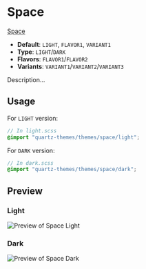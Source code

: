 # Space

[Space](https://bhappen.com)

- **Default**: `LIGHT`, `FLAVOR1`, `VARIANT1`
- **Type**: `LIGHT`/`DARK`
- **Flavors**: `FLAVOR1`/`FLAVOR2`
- **Variants**: `VARIANT1`/`VARIANT2`/`VARIANT3`

Description...

## Usage

For `LIGHT` version:

```scss
// In light.scss
@import "quartz-themes/themes/space/light";
```

For `DARK` version:

```scss
// In dark.scss
@import "quartz-themes/themes/space/dark";
```

## Preview

### Light

![Preview of Space Light](preview-light.png)

### Dark

![Preview of Space Dark](preview-dark.png)
